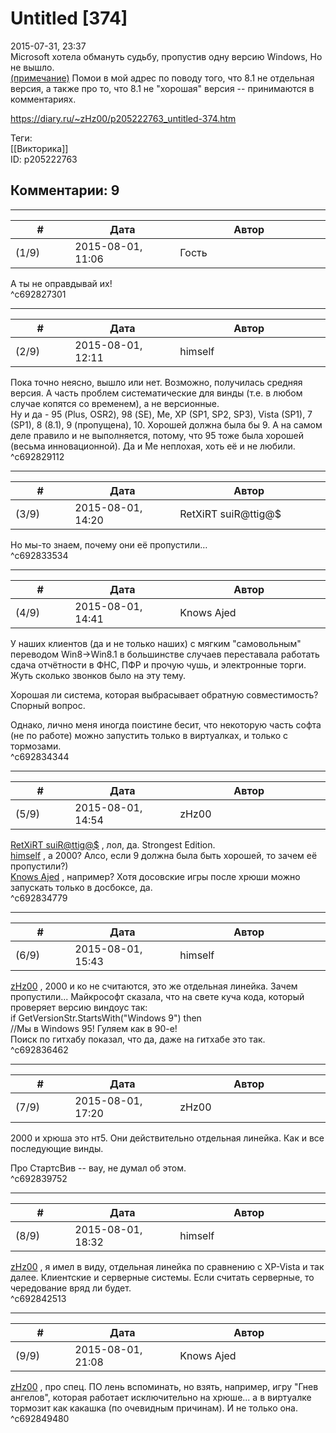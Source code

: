 Untitled [374]
==============

  
2015-07-31, 23:37  
 Microsoft хотела обмануть судьбу, пропустив одну версию Windows, Но не вышло.   
  [(примечание)](https://zHz00.diary.ru/p205222763.htm?index=1#linkmore205222763m1)    Помои в мой адрес по поводу того, что 8.1 не отдельная версия, а также про то, что 8.1 не "хорошая" версия -- принимаются в комментариях.     
  
<https://diary.ru/~zHz00/p205222763_untitled-374.htm>  
  
Теги:  
[[Викторика]]  
ID: p205222763  


Комментарии: 9
--------------

  


---



|         #         |              Дата              |                     Автор                     |           ID           |
| --- | --- | --- | --- |
| (1/9) | 2015-08-01, 11:06 | Гость | c692827301 |

  
 А ты не оправдывай их!   
 ^c692827301

---



|         #         |              Дата              |                     Автор                     |           ID           |
| --- | --- | --- | --- |
| (2/9) | 2015-08-01, 12:11 | himself | c692829112 |

  
 Пока точно неясно, вышло или нет. Возможно, получилась средняя версия. А часть проблем систематические для винды (т.е. в любом случае копятся со временем), а не версионные.   
 Ну и да - 95 (Plus, OSR2), 98 (SE), Me, XP (SP1, SP2, SP3), Vista (SP1), 7 (SP1), 8 (8.1), 9 (пропущена), 10. Хорошей должна была бы 9. А на самом деле правило и не выполняется, потому, что 95 тоже была хорошей (весьма инновационной). Да и Me неплохая, хоть её и не любили.   
 ^c692829112

---



|         #         |              Дата              |                     Автор                     |           ID           |
| --- | --- | --- | --- |
| (3/9) | 2015-08-01, 14:20 | RetXiRT suiR@ttig@$ | c692833534 |

  
  Но мы-то знаем, почему они её пропустили…    
 ^c692833534

---



|         #         |              Дата              |                     Автор                     |           ID           |
| --- | --- | --- | --- |
| (4/9) | 2015-08-01, 14:41 | Knows Ajed | c692834344 |

  
 У наших клиентов (да и не только наших) с мягким "самовольным" переводом Win8->Win8.1 в большинстве случаев переставала работать сдача отчётности в ФНС, ПФР и прочую чушь, и электронные торги. Жуть сколько звонков было на эту тему.   
   
 Хорошая ли система, которая выбрасывает обратную совместимость? Спорный вопрос.   
   
 Однако, лично меня иногда поистине бесит, что некоторую часть софта (не по работе) можно запустить только в виртуалках, и только с тормозами.   
 ^c692834344

---



|         #         |              Дата              |                     Автор                     |           ID           |
| --- | --- | --- | --- |
| (5/9) | 2015-08-01, 14:54 | zHz00 | c692834779 |

  
  [RetXiRT suiR@ttig@$](http://Hellspawn.diary.ru "Angrymar")  , лол, да. Strongest Edition.   
  [himself](http://himself.diary.ru "void")  , а 2000? Алсо, если 9 должна была быть хорошей, то зачем её пропустили?)   
  [Knows Ajed](http://Who-Knows-Ajed.diary.ru "Who Knows Ajed?")  , например? Хотя досовские игры после хрюши можно запускать только в досбоксе, да.   
 ^c692834779

---



|         #         |              Дата              |                     Автор                     |           ID           |
| --- | --- | --- | --- |
| (6/9) | 2015-08-01, 15:43 | himself | c692836462 |

  
  [zHz00](https://zHz00.diary.ru "Untitled")  , 2000 и ко не считаются, это же отдельная линейка. Зачем пропустили... Майкрософт сказала, что на свете куча кода, который проверяет версию виндоус так:   
 if GetVersionStr.StartsWith("Windows 9") then   
 //Мы в Windows 95! Гуляем как в 90-е!   
 Поиск по гитхабу показал, что да, даже на гитхабе это так.   
 ^c692836462

---



|         #         |              Дата              |                     Автор                     |           ID           |
| --- | --- | --- | --- |
| (7/9) | 2015-08-01, 17:20 | zHz00 | c692839752 |

  
 2000 и хрюша это нт5. Они действительно отдельная линейка. Как и все последующие винды.   
   
 Про СтартсВив -- вау, не думал об этом.   
 ^c692839752

---



|         #         |              Дата              |                     Автор                     |           ID           |
| --- | --- | --- | --- |
| (8/9) | 2015-08-01, 18:32 | himself | c692842513 |

  
  [zHz00](https://zHz00.diary.ru "Untitled")  , я имел в виду, отдельная линейка по сравнению с XP-Vista и так далее. Клиентские и серверные системы. Если считать серверные, то чередование вряд ли будет.   
 ^c692842513

---



|         #         |              Дата              |                     Автор                     |           ID           |
| --- | --- | --- | --- |
| (9/9) | 2015-08-01, 21:08 | Knows Ajed | c692849480 |

  
  [zHz00](https://zHz00.diary.ru "Untitled")  , про спец. ПО лень вспоминать, но взять, например, игру "Гнев ангелов", которая работает исключительно на хрюше... а в виртуалке тормозит как какашка (по очевидным причинам). И не только она.   
 ^c692849480